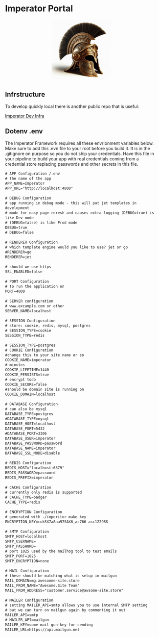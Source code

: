 # Imperator Portal

<div align="center">
    <img src="docs/images/logo.jpg" style="width:200px" />
</div>

## Infrstructure

To develop quickly local there is another public repo that is useful:

[Imperator Dev Infra](https://github.com/arc41t3ct/imperator-dev-infra)

## Dotenv .env

The Imperator Framework requires all these envrionment variables below. Make sure to add this .evn file 
to your root before you build it. It is in the .gitignore on purpose so you do not ship your credentials. 
Have this file in your pipeline to build your app with real credentials coming from a credential store 
replacing passwords and other secrets in this file.

```
# APP Configuration /.env
# the name of the app
APP_NAME=Imperator
APP_URL="http://localhost:4000"

# DEBUG Configuration 
# app running in debug mode - this will put jet templates in development 
# mode for easy page reresh and causes extra logging (DEBUG=true) is like Dev mode
# (DEBUG=false) is like Prod mode
DEBUG=true
# DEBUG=false

# RENDERER Configuration 
# which template engine would you like to use? jet or go
#RENDERER=go
RENDERER=jet

# should we use https
SSL_ENABLED=false

# PORT Configuration 
# to run the application on
PORT=4000

# SERVER configuration
# www.excample.com or other
SERVER_NAME=localhost

# SESSION Configuration 
# store: cookie, redis, mysql, postgres
# SESSION_TYPE=cookie
SESSION_TYPE=redis

# SESSION_TYPE=postgres
# COOKIE Configuration
#change this to your site name or so
COOKIE_NAME=imperator 
# minutes
COOKIE_LIFETIME=1440 
COOKIE_PERSISTS=true
# encrypt todo
COOKIE_SECURE=false 
#should be domain site is running on
COOKIE_DOMAIN=localhost 

# DATABASE Configuration
# can also be mysql
DATABASE_TYPE=postgres 
#DATABASE_TYPE=mysql
DATABASE_HOST=localhost
DATABASE_PORT=5432
#DATABASE_PORT=3306
DATABASE_USER=imperator
DATABASE_PASSWORD=password
DATABASE_NAME=imperator
DATABASE_SSL_MODE=disable

# REDIS Configuration
REDIS_HOST="localhost:6379"
REDIS_PASSWORD=password
REDIS_PREFIX=imperator

# CACHE Configuration
# currently only redis is supported
# CACHE_TYPE=badger
CACHE_TYPE=redis

# ENCRYPTION Configuration
# generated with ./imperitor make key
ENCRYPTION_KEY=cukSX7a8aa97SAX6_as766-asc1229SS

# SMTP Configuration
SMTP_HOST=localhost
SMTP_USERNAME=
SMTP_PASSWORD=
# port 1025 used by the mailhog tool to test emails
SMTP_PORT=1025
SMTP_ENCRYPTION=none

# MAIL Configuration
# these should be matching what is setup in mailgun
MAIL_DOMAIN=mg.awesoome-site.store
MAIL_FROM_NAME="Awesome.Site Team"
MAIL_FROM_ADDRESS="customer.service@awsome-site.store"

# MAILER Configuration
# setting MAILER_API=smtp allows you to use internal SMTP setting
# but we can turn on mailgun again by commenting it out
MAILER_API=smtp
# MAILER_API=mailgun
MAILER_KEY=some-mail-gun-key-for-sending
MAILER_URL=https://api.mailgun.net

```

